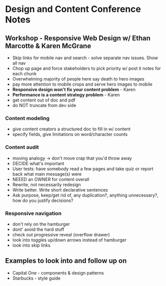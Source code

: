 # Design and Content Conference Notes

## Workshop - Responsive Web Design w/ Ethan Marcotte & Karen McGrane
- Skip links for mobile nav and search - solve separate nav issues. Show all nav
- Chop up page and force stakeholders to pick priority w/ post it notes for each chunk
- Overwhelming majority of people here say death to hero images
- pay more attention to mobile crops and serve hero images to mobile
- **Responsive design won't fix your content problem** - Karen
- **Performance is a content strategy problem** - Karen
- get content out of doc and pdf
- do NOT truncate from dev side

### Content modeling
- give content creators a structured doc to fill in w/ content
- specify fields, give limitations on word/character counts

### Content audit
- moving analogy -> don't move crap that you'd throw away
- DECIDE what's important
- User tests: have somebody read a few pages and take quiz or report back what main message(s) were
- NEEED an OWNER for content overall
- Rewrite, not necessarily redesign
- Write better. Write short declarative sentences
- Ask purpose, keep/get rid of, any duplication?, anything unnecessary?, how do you justify decisions?

### Responsive navigation
- don't rely on the hamburger
- dont' avoid the hard stuff
- check out progressive reveal (overflow drawer)
- look into toggles up/down arrows instead of hamburger
- look into skip links


## Examples to look into and follow up on
- Capital One - components & design patterns
- Starbucks - style guide

